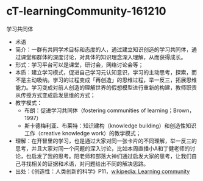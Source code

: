 # cT-learningCommunity-161210

学习共同体

- 术语
- 简介：一群有共同学术目标和态度的人，通过建立知识创造的学习共同体，通过课堂和群体的深度讨论，对具体的知识理念深入理解，从而获得成长。
- 形式：学习平台可以是课堂，研讨会，网络讨论会等；
- 本质：建立学习模式，促进自己学习元认知意识，学习的主动思考，探索，而不是主动吸纳。学习的过程变成「再创造」的思维过程，举一反三，拓展思维能力。学习变成对前人创造的理解世界的假想模型进行重新的构建，教师职责从传授方式变成启发思维的方式；
- 教学模式：
	- 布朗：促进学习共同体（fostering communities of learning；Brown，1997）
	- 斯卡德梅利亚、布莱特：知识建构（knowledge building）和创造性知识工作（creative knowledge work）的教学模式；
- 理解：在开智里的学习，也是通过大家对同一张卡片的不同理解，举一反三的思考，并且大家对同一个问题的深入讨论，比如本周直播小A和丁健老师的讨论，也启发了我的思考。阳老师和部落大神们通过启发大家的思考，让我们自己寻找相关的证据和术语，对问题给出不同的解决思路。
- 出处：《创造性：人类创新的科学》P11，[wikipedia: Learning community](https://en.wikipedia.org/wiki/Learning_community)

